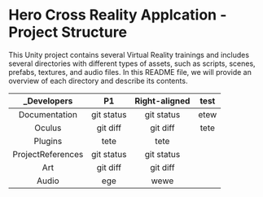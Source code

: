 # Hero Cross Reality Applcation - Project Structure

This Unity project contains several Virtual Reality trainings and includes several
directories with different types of assets, such as scripts, scenes, prefabs, textures,
and audio files. In this README file, we will provide an overview of each directory and
describe its contents.

| _Developers | P1 | Right-aligned | test  |
| :---:        |     :---:      |   :---:	    | :---: |
| Documentation   | git status     | git status    | etew
| Oculus   | git diff       | git diff      |tete
| Plugins    |     tete      |  tete	    |
| ProjectReferences  | git status     | git status    |
| Art    | git diff       | git diff      |
| Audio | ege | wewe |
